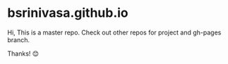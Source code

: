 # bsrinivasa.github.io


Hi,
This is a master repo. Check out other repos for project and gh-pages branch.

Thanks! :blush:
